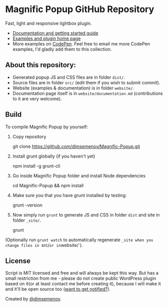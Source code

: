 # Magnific Popup GitHub Repository

Fast, light and responsive lightbox plugin. 

- [Documentation and getting started guide](http://dimsemenov.com/plugins/magnific-popup/documentation.html)
- [Examples and plugin home page](http://dimsemenov.com/plugins/magnific-popup/)
- More examples on [CodePen](http://codepen.io/collection/nLcqo). Feel free to email me more CodePen examples, I'd gladly add them to this collection.

## About this repository:

- Generated popup JS and CSS files are in folder `dist/`.
- Source files are in folder `src/` (edit them if you wish to submit commit).
- Website (examples & documentation) is in folder `website/`.
- Documentation page itself is in `website/documentation.md` (contributions to it are very welcome).

## Build 

To compile Magnific Popup by yourself:

1) Copy repository

	git clone https://github.com/dimsemenov/Magnific-Popup.git

2) Install grunt globally (if you haven't yet)

	npm install -g grunt-cli

3) Go inside Magnific Popup folder and install Node dependencies

	cd Magnific-Popup && npm install

4) Make sure you that you have grunt installed by testing:

	grunt -version

5) Now simply run `grunt` to generate JS and CSS in folder `dist` and site in folder `_site/`.

	grunt

(Optionally run `grunt watch` to automatically regenerate `_site when you change files in `src/` or in `website/`).

## License

Script is MIT licensed and free and will always be kept this way. But has a small restriction from me - please do not create public WordPress plugin based on it(or at least contact me before creating it), because I will make it and it'll be open source too ([want to get notified?](http://dimsemenov.com/subscribe.html)).

Created by [@dimsemenov](http://twitter.com/dimsemenov).